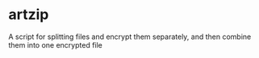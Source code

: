 # artzip
A script for splitting files and encrypt them separately, and then combine them into one encrypted file
